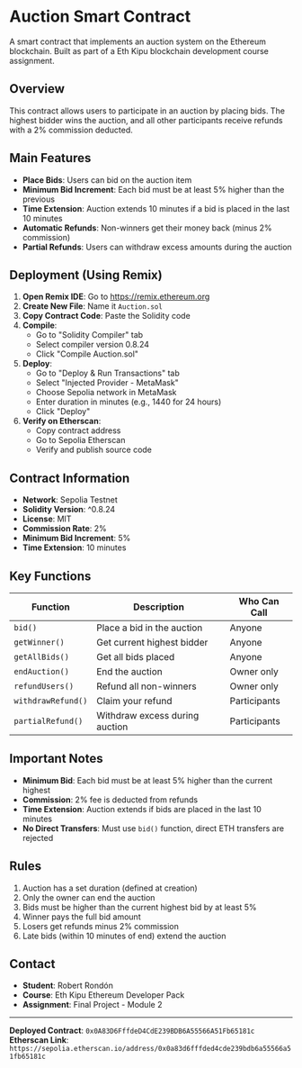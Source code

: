 # Auction Smart Contract

A smart contract that implements an auction system on the Ethereum blockchain. Built as part of a Eth Kipu blockchain development course assignment.

## Overview

This contract allows users to participate in an auction by placing bids. The highest bidder wins the auction, and all other participants receive refunds with a 2% commission deducted.

## Main Features

- **Place Bids**: Users can bid on the auction item
- **Minimum Bid Increment**: Each bid must be at least 5% higher than the previous
- **Time Extension**: Auction extends 10 minutes if a bid is placed in the last 10 minutes
- **Automatic Refunds**: Non-winners get their money back (minus 2% commission)
- **Partial Refunds**: Users can withdraw excess amounts during the auction

## Deployment (Using Remix)

1. **Open Remix IDE**: Go to https://remix.ethereum.org
2. **Create New File**: Name it `Auction.sol`
3. **Copy Contract Code**: Paste the Solidity code
4. **Compile**:
   - Go to "Solidity Compiler" tab
   - Select compiler version 0.8.24
   - Click "Compile Auction.sol"
5. **Deploy**:
   - Go to "Deploy & Run Transactions" tab
   - Select "Injected Provider - MetaMask"
   - Choose Sepolia network in MetaMask
   - Enter duration in minutes (e.g., 1440 for 24 hours)
   - Click "Deploy"
6. **Verify on Etherscan**:
   - Copy contract address
   - Go to Sepolia Etherscan
   - Verify and publish source code

## Contract Information

- **Network**: Sepolia Testnet
- **Solidity Version**: ^0.8.24
- **License**: MIT
- **Commission Rate**: 2%
- **Minimum Bid Increment**: 5%
- **Time Extension**: 10 minutes

## Key Functions

| Function           | Description                    | Who Can Call |
| ------------------ | ------------------------------ | ------------ |
| `bid()`            | Place a bid in the auction     | Anyone       |
| `getWinner()`      | Get current highest bidder     | Anyone       |
| `getAllBids()`     | Get all bids placed            | Anyone       |
| `endAuction()`     | End the auction                | Owner only   |
| `refundUsers()`    | Refund all non-winners         | Owner only   |
| `withdrawRefund()` | Claim your refund              | Participants |
| `partialRefund()`  | Withdraw excess during auction | Participants |

## Important Notes

- **Minimum Bid**: Each bid must be at least 5% higher than the current highest
- **Commission**: 2% fee is deducted from refunds
- **Time Extension**: Auction extends if bids are placed in the last 10 minutes
- **No Direct Transfers**: Must use `bid()` function, direct ETH transfers are rejected

## Rules

1. Auction has a set duration (defined at creation)
2. Only the owner can end the auction
3. Bids must be higher than the current highest bid by at least 5%
4. Winner pays the full bid amount
5. Losers get refunds minus 2% commission
6. Late bids (within 10 minutes of end) extend the auction

## Contact

- **Student**: Robert Rondón
- **Course**: Eth Kipu Ethereum Developer Pack
- **Assignment**: Final Project - Module 2

---

**Deployed Contract**: `0x0A83D6FffdeD4CdE239BDB6A55566A51Fb65181c`  
**Etherscan Link**: `https://sepolia.etherscan.io/address/0x0a83d6fffded4cde239bdb6a55566a51fb65181c`
